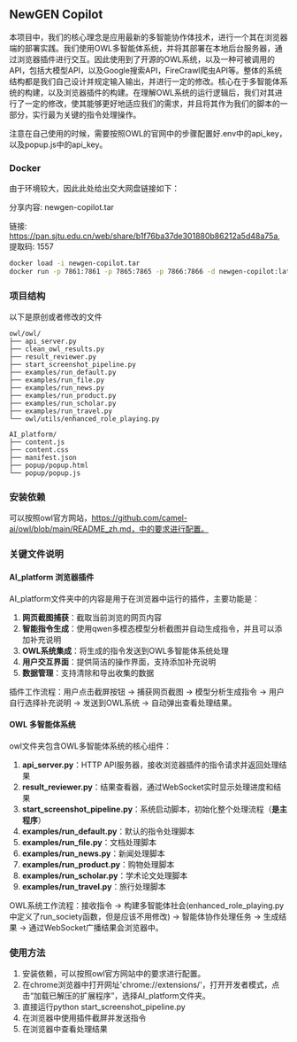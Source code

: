 ## NewGEN Copilot

本项目中，我们的核心理念是应用最新的多智能协作体技术，进行一个其在浏览器端的部署实践。我们使用OWL多智能体系统，并将其部署在本地后台服务器，通过浏览器插件进行交互。因此使用到了开源的OWL系统，以及一种可被调用的API，包括大模型API，以及Google搜索API，FireCrawl爬虫API等。整体的系统结构都是我们自己设计并规定输入输出，并进行一定的修改。核心在于多智能体系统的构建，以及浏览器插件的构建。在理解OWL系统的运行逻辑后，我们对其进行了一定的修改，使其能够更好地适应我们的需求，并且将其作为我们的脚本的一部分，实行最为关键的指令处理操作。

注意在自己使用的时候，需要按照OWL的官网中的步骤配置好.env中的api_key，以及popup.js中的api_key。

### Docker
由于环境较大，因此此处给出交大网盘链接如下：

分享内容: newgen-copilot.tar

链接: https://pan.sjtu.edu.cn/web/share/b1f76ba37de301880b86212a5d48a75a, 提取码: 1557

```bash
docker load -i newgen-copilot.tar
docker run -p 7861:7861 -p 7865:7865 -p 7866:7866 -d newgen-copilot:latest
```

### 项目结构

以下是原创或者修改的文件

```
owl/owl/
├── api_server.py
├── clean_owl_results.py
├── result_reviewer.py
├── start_screenshot_pipeline.py
├── examples/run_default.py
├── examples/run_file.py
├── examples/run_news.py
├── examples/run_product.py
├── examples/run_scholar.py
├── examples/run_travel.py
└── owl/utils/enhanced_role_playing.py

AI_platform/
├── content.js
├── content.css
├── manifest.json
├── popup/popup.html
└── popup/popup.js

```

### 安装依赖

可以按照owl官方网站，https://github.com/camel-ai/owl/blob/main/README_zh.md，中的要求进行配置。

### 关键文件说明

#### AI_platform 浏览器插件

AI_platform文件夹中的内容是用于在浏览器中运行的插件，主要功能是：

1. **网页截图捕获**：截取当前浏览的网页内容
2. **智能指令生成**：使用qwen多模态模型分析截图并自动生成指令，并且可以添加补充说明
3. **OWL系统集成**：将生成的指令发送到OWL多智能体系统处理
4. **用户交互界面**：提供简洁的操作界面，支持添加补充说明
5. **数据管理**：支持清除和导出收集的数据

插件工作流程：用户点击截屏按钮 → 捕获网页截图 → 模型分析生成指令 → 用户自行选择补充说明 → 发送到OWL系统 → 自动弹出查看处理结果。

#### OWL 多智能体系统

owl文件夹包含OWL多智能体系统的核心组件：

1. **api_server.py**：HTTP API服务器，接收浏览器插件的指令请求并返回处理结果
2. **result_reviewer.py**：结果查看器，通过WebSocket实时显示处理进度和结果
3. **start_screenshot_pipeline.py**：系统启动脚本，初始化整个处理流程（**是主程序**）
4. **examples/run_default.py**：默认的指令处理脚本
5. **examples/run_file.py**：文档处理脚本
6. **examples/run_news.py**：新闻处理脚本
7. **examples/run_product.py**：购物处理脚本
8. **examples/run_scholar.py**：学术论文处理脚本
9. **examples/run_travel.py**：旅行处理脚本

OWL系统工作流程：接收指令 → 构建多智能体社会(enhanced_role_playing.py中定义了run_society函数，但是应该不用修改) → 智能体协作处理任务 → 生成结果 → 通过WebSocket广播结果会浏览器中。

### 使用方法

1. 安装依赖，可以按照owl官方网站中的要求进行配置。
2. 在chrome浏览器中打开网址'chrome://extensions/'，打开开发者模式，点击“加载已解压的扩展程序”，选择AI_platform文件夹。
3. 直接运行python start_screenshot_pipeline.py
4. 在浏览器中使用插件截屏并发送指令
5. 在浏览器中查看处理结果

